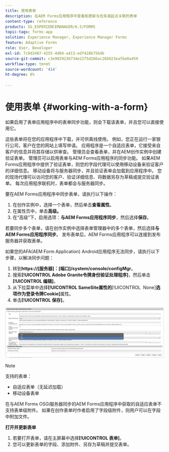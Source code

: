 ```yaml
---
title: 使用表单
description: 在AEM Forms应用程序中查看和更新与任务或起点关联的表单
content-type: reference
products: SG_EXPERIENCEMANAGER/6.5/FORMS
topic-tags: forms-app
solution: Experience Manager, Experience Manager Forms
feature: Adaptive Forms
role: User, Developer
exl-id: 7c9d2407-4255-4d04-a413-edf428b7564b
source-git-commit: c3e9029236734e22f5d266ac26b923eafbe0a459
workflow-type: tm+mt
source-wordcount: '414'
ht-degree: 0%

---
```


# 使用表单 {#working-with-a-form}

如果启用了表单应用程序中的表单同步功能，则会下载该表单，并且您可以直接使用它。

这些表单将在您的应用程序中下载，并可供离线使用。 例如，您正在运行一家银行公司，客户在您的网站上填写申请。 应用程序是一个自适应表单，它接受来自客户的信息并将其存储以供审查。 管理员会查看表单，并在AEM创作实例中创建验证表单。 管理员可以启用表单与AEM Forms应用程序的同步功能。 如果AEM Forms应用程序中提供了验证表单，则您的字段代理可以使用移动设备来验证客户的详细信息。 移动设备将与服务器同步，并且验证表单会加载到应用程序中。 您的现场代理可以访问您的客户、验证详细信息、将数据另存为草稿或提交验证表单。 每次应用程序联机时，表单都会与服务器同步。

要在AEM Forms应用程序中同步表单，请执行以下操作：

1. 在创作实例中，选择一个表单，然后单击&#x200B;**查看属性**。
1. 在属性页中，单击&#x200B;**高级。**
1. 在“高级”下，启用选项：**与AEM Forms应用程序同步**，然后选择&#x200B;**保存**。

若要同步多个表单，请在创作实例中选择表单管理器中的多个表单，然后选择&#x200B;**与AEM Forms应用程序同步**。 发布表单后，AEM Forms应用程序可以连接到发布服务器并获取表单。

如果您的AFA(AEM Form Application) Android应用程序无法同步，请执行以下步骤，以解决同步问题：

1. 转到&#x200B;**https://[服务器]：[端口]/system/console/configMgr**。
1. 搜索&#x200B;**[!UICONTROL Adobe Granite令牌身份验证处理程序]**，然后单击&#x200B;**[!UICONTROL 编辑]**。
1. 从下拉菜单中选择&#x200B;**[!UICONTROL SameSite属性的**&#x200B;[!UICONTROL &#x200B; None &#x200B;]&#x200B;**选项作为登录令牌Cookie]**&#x200B;属性。
1. 单击&#x200B;**[!UICONTROL 保存]**。

![将图像与AFA Android应用程序同步](/help/forms/using/assets/afaandroid.png)

>[!NOTE]
>
>支持的表单：
>
>* 自适应表单（无延迟加载）
>* 移动设备表单
>
>在与AEM Forms OSGi服务器同步的AEM Forms应用程序中获取的自适应表单不支持表单级附件。 如果在创作表单时作者启用了字段级附件，则用户可以在字段中附加文件。


**打开并更新表单**

1. 若要打开表单，请在主屏幕中选择&#x200B;**[!UICONTROL 表单]**。
1. 您可以更新表单的字段、添加附件、另存为草稿并提交表单。
